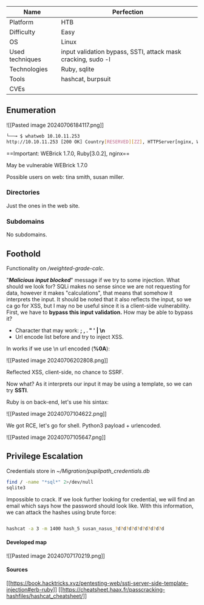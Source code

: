 | Name            | Perfection                                                   |
| --------------- | ------------------------------------------------------------ |
| Platform        | HTB                                                          |
| Difficulty      | Easy                                                         |
| OS              | Linux                                                        |
| Used techniques | input validation bypass, SSTI, attack mask cracking, sudo -l |
| Technologies    | Ruby, sqlite                                                 |
| Tools           | hashcat, burpsuit                                            |
| CVEs            |                                                              |

## Enumeration


![[Pasted image 20240706184117.png]]

```bash 
└──╼ $ whatweb 10.10.11.253
http://10.10.11.253 [200 OK] Country[RESERVED][ZZ], HTTPServer[nginx, WEBrick/1.7.0 (Ruby/3.0.2/2021-07-07)], IP[10.10.11.253], PoweredBy[WEBrick], Ruby[3.0.2], Script, Title[Weighted Grade Calculator], UncommonHeaders[x-content-type-options], X-Frame-Options[SAMEORIGIN], X-XSS-Protection[1; mode=block]
```

==Important: WEBrick 1.7.0, Ruby[3.0.2], nginx==


May be vulnerable WEBrick 1.7.0

Possible users on web: tina smith, susan miller.

### Directories

Just the ones in the web site.


### Subdomains

No subdomains.


## Foothold

Functionality on */weighted-grade-calc*.

"***Malicious input blocked***" message if we try to some injection. What should we look for? SQLi makes no sense since we are not requesting for data, however it makes "calculations", that means that somehow it interprets the input. It should be noted that it also reflects the input, so we ca go for XSS, but I may no be useful since it is a client-side vulnerability. First, we have to **bypass this input validation.** How may be able to bypass it? 

- Character that may work: **; , . " ' |  \\n** 
- Url encode list before and try to inject XSS.

In works if we use \\n url encoded (**%0A**):

![[Pasted image 20240706202808.png]]

Reflected XSS, client-side, no chance to SSRF. 

Now what? As it interprets our input it may be using a template, so we can try **SSTI**. 

Ruby is on back-end, let's use his sintax:

![[Pasted image 20240707104622.png]]


We got RCE, let's go for shell.
Python3 payload + urlencoded.


![[Pasted image 20240707105647.png]]



## Privilege Escalation


Credentials store in *~/Migration/pupilpath_credentials.db*

```bash
find / -name "*sql*" 2>/dev/null
sqlite3
```


Impossible to crack. If we look further looking for credential, we will find an email which says how the password should look like. With this information, we can attack the hashes using brute force:

```bash

hashcat -a 3 -m 1400 hash_5 susan_nasus_?d?d?d?d?d?d?d?d?d

```

#### Developed map

![[Pasted image 20240707170219.png]]

#### Sources
[[https://book.hacktricks.xyz/pentesting-web/ssti-server-side-template-injection#erb-ruby]]
[[https://cheatsheet.haax.fr/passcracking-hashfiles/hashcat_cheatsheet/]]